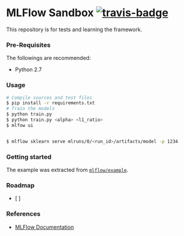 MLFlow Sandbox [![travis-badge][]][travis]
=======

[travis]:                https://travis-ci.org/mycaule/mlflow-sandbox
[travis-badge]:          https://travis-ci.org/mycaule/mlflow-sandbox.svg?branch=master

This repository is for tests and learning the framework.

### Pre-Requisites

The followings are recommended:
- Python 2.7

### Usage

```sh
# Compile sources and test files
$ pip install -r requirements.txt
# Train the models
$ python train.py
$ python train.py <alpha> <l1_ratio>
$ mlfow ui


$ mlflow sklearn serve mlruns/0/<run_id>/artifacts/model -p 1234
```

### Getting started

The example was extracted from [`mlflow/example`](https://github.com/mlflow/mlflow/tree/master/example).

### Roadmap

- [ ]

### References

* [MLFlow Documentation](https://www.mlflow.org/docs/latest/tutorial.html)
